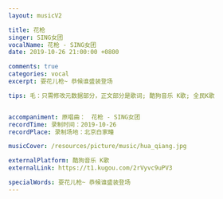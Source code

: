 ```yaml
---
layout: musicV2

title: 花枪
singer: SING女团
vocalName: 花枪 - SING女团
date: 2019-10-26 21:00:00 +0800

comments: true
categories: vocal
excerpt: 耍花儿枪~ 恭候谁盛装登场

tips: 毛：只需修改元数据部分，正文部分是歌词; 酷狗音乐 K歌; 全民K歌


accompaniment: 原唱曲：　花枪 - SING女团
recordTime: 录制时间：2019-10-26
recordPlace: 录制场地：北京白家疃

musicCover: /resources/picture/music/hua_qiang.jpg

externalPlatform: 酷狗音乐 K歌
externalLink: https://t1.kugou.com/2rVyvc9uPV3

specialWords: 耍花儿枪~ 恭候谁盛装登场
---
```

